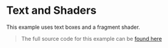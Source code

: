 # Text and Shaders

[](https://V4.rainflame.com/_media/examples/ex1 ':include :type=iframe width=100% height=400px')

This example uses text boxes and a fragment shader. 

<!--
[](_media/examples/ex1/sketch.js ':include :type=code :fragment=demo')

The fragment shader looks like this:

[](_media/examples/ex1/vhsFilter.glsl ':include :type=code :fragment=demo')

-->

> The full source code for this example can be [found here](https://github.com/rainflame/V4.js/tree/master/docs/_media/examples/ex1)




